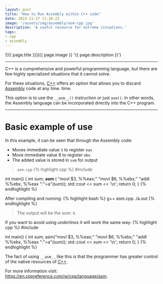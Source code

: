 ```yaml
---
layout: post
title: "How to Run Assembly within C++ code"
date: 2023-11-27 11:28:23
image: '/assets/img/assembly/asm-cpp.jpg'
description: 'A useful resource for extreme situations.'
tags:
- cpp
- assembly
---
```


![{{ page.title }}]({{ page.image }} '{{ page.description }}')

---

C++ is a comprehensive and powerful programming language, but there are few highly specialized situations that it cannot solve.

For these situations, [C++](https://terminalroot.com/tags#cpp) offers an option that allows you to discard [Assembly](https://terminalroot.com/tags#assembly) code at any time. time.

This option is to use the `__asm__()` instruction or just `asm()`. In other words, the Assembly language can be incorporated directly into the C++ program.

---

# Basic example of use
In this example, it can be seen that through the Assembly code:
+ Moves immediate value `3` to register `eax`
+ Move immediate value 6 to register `ebx`
+ The added value is stored in `sum` for output

> `asm.cpp`
{% highlight cpp %}
#include <iostream>

int main() {
   int sum;
   __asm__ ( "movl $3, %%eax;"
       "movl $6, %%ebx;"
       "addl %%ebx, %%eax ":"=a"(sum));
   std::cout << sum << '\n';
   return 0;
}
{% endhighlight %}

After compiling and running:
{% highlight bash %}
g++ asm.cpp
./a.out
{% endhighlight %}
> The output will be the sum: `9`.

If you want to avoid using *underlines* it will work the same way:
{% highlight cpp %}
#include <iostream>

int main() {
   int sum;
   asm("movl $3, %%eax;"
       "movl $6, %%ebx;"
       "addl %%ebx, %%eax ":"=a"(sum));
   std::cout << sum << '\n';
   return 0;
}
{% endhighlight %}

The fact of using `__asm__` like this is that the programmer has greater control of the native resources of [C++](https://terminalroot.com/cpp).

For more information visit: <https://en.cppreference.com/w/cpp/language/asm>.


